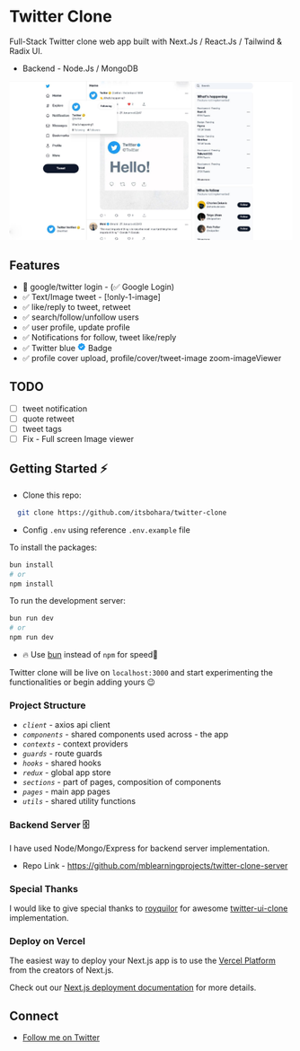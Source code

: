 # Twitter Clone

Full-Stack Twitter clone web app built with Next.Js / React.Js / Tailwind & Radix UI.

- Backend - Node.Js / MongoDB

![Preview of built clone](./public/demo-clone.jpg)

## Features

- 🚧 google/twitter login - (✅ Google Login)
- ✅ Text/Image tweet - [!only-1-image]
- ✅ like/reply to tweet, retweet
- ✅ search/follow/unfollow users
- ✅ user profile, update profile
- ✅ Notifications for follow, tweet like/reply
- ✅ Twitter blue <img src="./public/twitter-blue.svg" height="15"> Badge
- ✅ profile cover upload, profile/cover/tweet-image zoom-imageViewer

## TODO

- [ ] tweet notification
- [ ] quote retweet
- [ ] tweet tags
- [ ] Fix - Full screen Image viewer

## Getting Started ⚡️

- Clone this repo:

```bash
  git clone https://github.com/itsbohara/twitter-clone
```

- Config `.env` using reference `.env.example` file

To install the packages:

```bash
bun install
# or
npm install
```

To run the development server:

```bash
bun run dev
# or
npm run dev
```

- 🔥 Use [bun](https://bun.sh) instead of `npm` for speed🚀

Twitter clone will be live on `localhost:3000` and start experimenting the functionalities or begin adding yours 😉

### Project Structure

- _`client`_ - axios api client
- _`components`_ - shared components used across - the app
- _`contexts`_ - context providers
- _`guards`_ - route guards
- _`hooks`_ - shared hooks
- _`redux`_ - global app store
- _`sections`_ - part of pages, composition of components
- _`pages`_ - main app pages
- _`utils`_ - shared utility functions

### Backend Server 🗄️

I have used Node/Mongo/Express for backend server implementation.

- Repo Link - https://github.com/mblearningprojects/twitter-clone-server

### Special Thanks

I would like to give special thanks to [royquilor](https://github.com/royquilor) for awesome [twitter-ui-clone](https://github.com/royquilor/twitter-ui-practise) implementation.

### Deploy on Vercel

The easiest way to deploy your Next.js app is to use the [Vercel Platform](https://vercel.com/new?utm_medium=default-template&filter=next.js&utm_source=create-next-app&utm_campaign=create-next-app-readme) from the creators of Next.js.

Check out our [Next.js deployment documentation](https://nextjs.org/docs/deployment) for more details.


## Connect

- [Follow me on Twitter](https://twitter.com/@itsbohara)